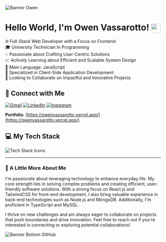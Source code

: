 <!--
**owenvassarotto/owenvassarotto** is a ✨ _special_ ✨ repository because its `README.md` (this file) appears on your GitHub profile.

Here are some ideas to get you started:

- 🔭 I’m currently working on ...
- 🌱 I’m currently learning ...
- 👯 I’m looking to collaborate on ...
- 🤔 I’m looking for help with ...
- 💬 Ask me about ...
- 📫 How to reach me: ...
- 😄 Pronouns: ...
- ⚡ Fun fact: ...
-->

![Banner Owen](https://github.com/owenvassarotto/owenvassarotto/assets/110845731/4bb1999c-7002-43c7-aac4-7d2fc4a6d7fb)

<h1>
    Hello World, I'm Owen Vassarotto!
	<a href="https://github.com/owenvassarotto">
		<img src="https://media.giphy.com/media/hvRJCLFzcasrR4ia7z/giphy.gif" width="30px" style="vertical-align:middle">
	</a>
</h1>

<p>
	🌐 Full-Stack Web Developer with a Focus on Frontend<br>
	🎓 University Technician In Programming<br>
	💡 Passionate about Crafting User-Centric Solutions<br>
	📈 Actively Learning about Efficient and Scalable System Design<br>
	🌟 Main Language: JavaScript<br>
	🎨 Specialized in Client-Side Application Development<br>
	🤝 Looking to Collaborate on Impactful and Innovative Projects<br>
</p>

## 🤝 Connect with Me

<p>
	<a href="mailto:vassarottowen@gmail.com" target="_blank"><img src="https://skillicons.dev/icons?i=gmail" alt="Gmail" /></a>
	<a href="https://www.linkedin.com/in/owenvassarotto/"  target="_blank"><img src="https://skillicons.dev/icons?i=linkedin" alt="LinkedIn" /></a>
	<a href="https://www.instagram.com/owenvassarotto/"  target="_blank"><img src="https://skillicons.dev/icons?i=instagram" alt="Instagram" /></a>
</p>

**Portfolio**: [https://owenvassarotto.vercel.app/](https://owenvassarotto.vercel.app/)

## 💻 My Tech Stack

<p>
  <img src="https://skillicons.dev/icons?i=html,css,sass,tailwind,js,react,nodejs,express,mongodb,mysql,npm,gulp,postman,vite,vscode,visualstudio,windows,linux" alt="Tech Stack Icons" />
</p>

---

### 📢 A Little More About Me

I'm passionate about leveraging technology to enhance everyday life. My core strength lies in solving complex problems and creating efficient, user-friendly software solutions. With a strong focus on React.js and TailwindCSS for front-end development, I also bring valuable experience in back-end technologies such as Node.js and MongoDB. Additionally, I'm proficient in TypeScript and MySQL.

I thrive on new challenges and am always eager to collaborate on projects that push boundaries and drive innovation. Feel free to reach out if you're interested in connecting or exploring potential collaborations!

![Banner Bottom GitHub](https://github.com/owenvassarotto/owenvassarotto/assets/110845731/cb7f47cf-badd-4315-93a2-b9c17c2806b0)


